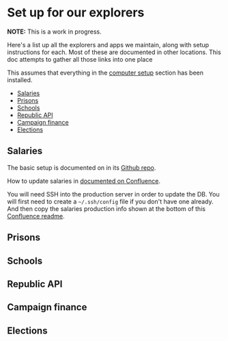 # Set up for our explorers

**NOTE:** This is a work in progress.

Here's a list up all the explorers and apps we maintain, along with setup instructions for each. Most of these are documented in other locations. This doc attempts to gather all those links into one place

This assumes that everything in the [computer setup](computer-setup.md) section has been installed.

<!-- START doctoc generated TOC please keep comment here to allow auto update -->
<!-- DON'T EDIT THIS SECTION, INSTEAD RE-RUN doctoc TO UPDATE -->


- [Salaries](#salaries)
- [Prisons](#prisons)
- [Schools](#schools)
- [Republic API](#republic-api)
- [Campaign finance](#campaign-finance)
- [Elections](#elections)

<!-- END doctoc generated TOC please keep comment here to allow auto update -->

## Salaries

The basic setup is documented on in its [Github repo](https://github.com/texastribune/salaries.texastribune.org).

How to update salaries in [documented on Confluence](https://wiki.texastribune.org/pages/viewpage.action?pageId=12420703).

You will need SSH into the production server in order to update the DB. You will first need to create a `~/.ssh/config` file if you don't have one already. And then copy the salaries production info shown at the bottom of this [Confluence readme](https://wiki.texastribune.org/display/TECH/AWS+hosts0).

## Prisons

## Schools

## Republic API

## Campaign finance

## Elections


